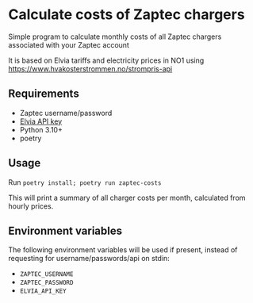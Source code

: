 # Calculate costs of Zaptec chargers

Simple program to calculate monthly costs of all Zaptec chargers associated with your Zaptec account

It is based on Elvia tariffs and electricity prices in NO1 using https://www.hvakosterstrommen.no/strompris-api

## Requirements

- Zaptec username/password
- [Elvia API key](https://assets.ctfassets.net/jbub5thfds15/3Jm2yspPw1kFmDEkzdjhfw/e3a153543d8f95e889285248e5af21af/Elvia_GridTariffAPI_for_smart_house_purposes_DIGIN.pdf)
- Python 3.10+
- poetry

## Usage

Run `poetry install; poetry run zaptec-costs`

This will print a summary of all charger costs per month, calculated from hourly prices.

## Environment variables

The following environment variables will be used if present, instead of requesting for username/passwords/api on stdin:

- `ZAPTEC_USERNAME`
- `ZAPTEC_PASSWORD`
- `ELVIA_API_KEY`